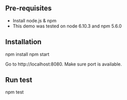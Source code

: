 ## Pre-requisites 

* Install node.js & npm
* This demo was tested on node 6.10.3 and npm 5.6.0

## Installation

npm install
npm start

Go to http://localhost:8080. Make sure port is available.

## Run test

npm test
